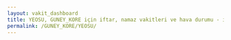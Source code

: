 ```yaml
---
layout: vakit_dashboard
title: YEOSU, GUNEY_KORE için iftar, namaz vakitleri ve hava durumu - ilçe/eyalet seç
permalink: /GUNEY_KORE/YEOSU/
---
```


<script type="text/javascript">
  var GLOBAL_COUNTRY = 'GUNEY_KORE';
  var GLOBAL_CITY = 'YEOSU';
  var GLOBAL_STATE = '';
  var lat = 72;
  var lon = 21;
</script>
